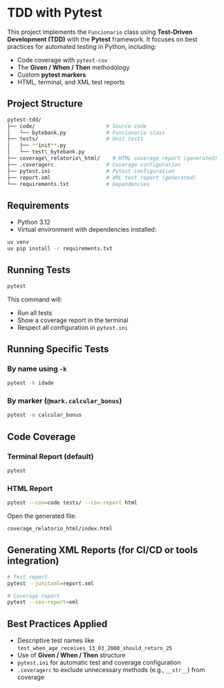# TDD with Pytest
This project implements the `Funcionario` class using **Test-Driven Development (TDD)** with the **Pytest** framework. It focuses on best practices for automated testing in Python, including:
- Code coverage with `pytest-cov`
- The **Given / When / Then** methodology
- Custom **pytest markers**
- HTML, terminal, and XML test reports

## Project Structure
```bash
pytest-tdd/
├── code/                       # Source code
│   └── bytebank.py             # Funcionario class
├── tests/                      # Unit tests
│   ├── **init**.py
│   └── test\_bytebank.py
├── coverage\_relatorio\_html/    # HTML coverage report (generated)
├── .coveragerc                 # Coverage configuration
├── pytest.ini                  # Pytest configuration
├── report.xml                  # XML test report (generated)
└── requirements.txt            # Dependencies
```

## Requirements
- Python 3.12
- Virtual environment with dependencies installed:
```bash
uv venv
uv pip install -r requirements.txt
```

## Running Tests

```bash
pytest
```

This command will:
* Run all tests
* Show a coverage report in the terminal
* Respect all configuration in `pytest.ini`

## Running Specific Tests

### By name using `-k`
```bash
pytest -k idade
```

### By marker (`@mark.calcular_bonus`)
```bash
pytest -m calcular_bonus
```

## Code Coverage
### Terminal Report (default)
```bash
pytest
```

### HTML Report
```bash
pytest --cov=code tests/ --cov-report html
```

Open the generated file:
```bash
coverage_relatorio_html/index.html
```

## Generating XML Reports (for CI/CD or tools integration)
```bash
# Test report
pytest --junitxml=report.xml

# Coverage report
pytest --cov-report=xml
```

## Best Practices Applied
* Descriptive test names like `test_when_age_receives_13_03_2000_should_return_25`
* Use of **Given / When / Then** structure
* `pytest.ini` for automatic test and coverage configuration
* `.coveragerc` to exclude unnecessary methods (e.g., `__str__`) from coverage